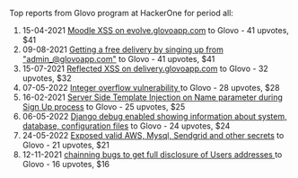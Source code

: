 Top reports from Glovo program at HackerOne for period all:

1. 15-04-2021 [Moodle XSS on  evolve.glovoapp.com](https://hackerone.com/reports/1165540) to Glovo - 41 upvotes, $41
2. 09-08-2021 [Getting a free delivery by singing up from "admin_@glovoapp.com"](https://hackerone.com/reports/1296584) to Glovo - 41 upvotes, $41
3. 15-07-2021 [Reflected XSS on delivery.glovoapp.com](https://hackerone.com/reports/1264805) to Glovo - 32 upvotes, $32
4. 07-05-2022 [Integer overflow vulnerability ](https://hackerone.com/reports/1562515) to Glovo - 28 upvotes, $28
5. 16-02-2021 [Server Side Template Injection on Name parameter during Sign Up process](https://hackerone.com/reports/1104349) to Glovo - 25 upvotes, $25
6. 06-05-2022 [Django debug enabled showing information about system, database, configuration files](https://hackerone.com/reports/1561377) to Glovo - 24 upvotes, $24
7. 24-05-2022 [Exposed valid AWS, Mysql, Sendgrid and other secrets](https://hackerone.com/reports/1580567) to Glovo - 21 upvotes, $21
8. 12-11-2021 [chainning bugs to get full disclosure of Users addresses ](https://hackerone.com/reports/1398905) to Glovo - 16 upvotes, $16
